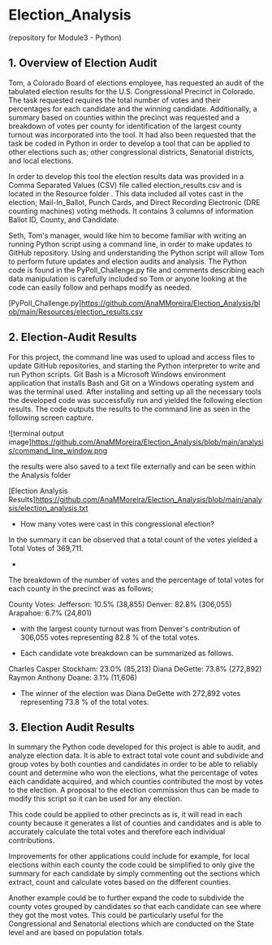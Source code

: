 # Election_Analysis 
(repository for Module3 - Python)

## 1.  Overview of Election Audit

Tom, a Colorado Board of elections employee, has requested an audit of the tabulated election results for the U.S. Congressional Precinct in Colorado.  The task requested requires the total number of votes and their percentages for each candidate and the winning candidate.  Additionally, a summary based on counties within the precinct was requested and a breakdown of votes per county for identification of the largest county turnout was incorporated into the tool.  It had also been requested that the task be coded in Python in order to develop a tool that can be applied to other elections such as; other congressional districts, Senatorial districts, and local elections.  

In order to develop this tool the election results data was provided in a Comma Separated Values (CSV) file called election_results.csv and is located in the Resource folder .  This data included all votes cast in the election; Mail-In_Ballot, Punch Cards, and Direct Recording Electronic (DRE counting machines) voting methods.  It contains 3 columns of information Ballot ID, County, and Candidate. 
	
Seth, Tom's manager, would like him to become familiar with writing an running Python script using a command line, in order to make updates to GitHub repository. Using and understanding the Python script will allow Tom to perform future updates and election audits and analysis.  The Python code is found in the PyPoll_Challenge.py file and comments describing each data manipulation is carefully included so Tom or anyone looking at the code can easily follow and perhaps modify as needed.

[PyPoll_Challenge.py]https://github.com/AnaMMoreira/Election_Analysis/blob/main/Resources/election_results.csv

## 2.  Election-Audit Results

For this project, the command line was used to upload and access files to update GitHub repositories, and starting the Python interpreter to write and run Python scripts. Git Bash is a Microsoft Windows environment application that installs Bash and Git on a Windows operating system and was the terminal used.  After installing and setting up all the necessary tools the developed code was successfully run and yielded the following election results.  The code outputs the results to the command line as seen in the following screen capture.

![terminal output image]https://github.com/AnaMMoreira/Election_Analysis/blob/main/analysis/command_line_window.png

the results were also saved to a text file externally and can be seen within the Analysis folder

[Election Analysis Results]https://github.com/AnaMMoreira/Election_Analysis/blob/main/analysis/election_analysis.txt

* How many votes were cast in this congressional election?

In the summary it can be observed that a total count of the votes yielded a Total Votes of 369,711.

* 
The breakdown of the number of votes and the percentage of total votes for each county in the precinct was as follows; 

County Votes:
Jefferson: 10.5% (38,855)
Denver: 82.8% (306,055)
Arapahoe: 6.7% (24,801)

* with the largest county turnout was from Denver's contribution of 306,055 votes representing 82.8 % of the total votes.

* Each candidate vote breakdown can be summarized as follows.

Charles Casper Stockham: 23.0% (85,213)
Diana DeGette: 73.8% (272,892)
Raymon Anthony Doane: 3.1% (11,606)

* The winner of the election was Diana DeGette with 272,892 votes representing 73.8 % of the total votes.

## 3. Election Audit Results

 In summary the Python code developed for this project is able to audit, and analyze election data.  It is able to extract total vote count and subdivide and group votes by both counties and candidates in order to be able to reliably count and determine who won the elections, what the percentage of votes each candidate acquired, and which counties contributed the most by votes to the election.  A proposal to the election commission thus can be made to modify this script so it can be used for any election.

This code could be applied to other precincts as is, it will read in each county because it generates a list of counties and candidates and is able to accurately calculate the total votes and therefore each individual contributions.  

Improvements for other applications could include for example, for local elections within each county the code could be simplified to only give the summary for each candidate by simply commenting out the sections which extract, count and calculate votes based on the different counties.

Another example could be to further expand the code to subdivide the county votes grouped by candidates so that each candidate can see where they got the most votes.  This could be particularly useful for the Congressional and Senatorial elections which are conducted on the State level and are based on population totals.

